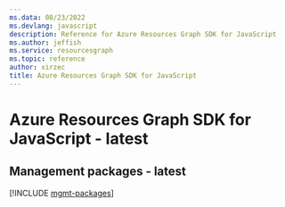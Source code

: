```yaml
---
ms.data: 08/23/2022
ms.devlang: javascript
description: Reference for Azure Resources Graph SDK for JavaScript
ms.author: jeffish
ms.service: resourcesgraph
ms.topic: reference
author: xirzec
title: Azure Resources Graph SDK for JavaScript
---
```

# Azure Resources Graph SDK for JavaScript - latest

## Management packages - latest
[!INCLUDE [mgmt-packages](resources-graph-mgmt-index.md)]